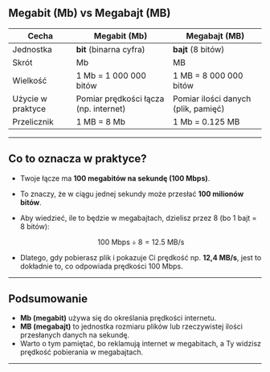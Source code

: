 ## Megabit (Mb) vs Megabajt (MB)

| Cecha             | Megabit (Mb)                          | Megabajt (MB)                       |
| ----------------- | ------------------------------------- | ----------------------------------- |
| Jednostka         | **bit** (binarna cyfra)               | **bajt** (8 bitów)                  |
| Skrót             | Mb                                    | MB                                  |
| Wielkość          | 1 Mb = 1 000 000 bitów                | 1 MB = 8 000 000 bitów              |
| Użycie w praktyce | Pomiar prędkości łącza (np. internet) | Pomiar ilości danych (plik, pamięć) |
| Przelicznik       | 1 MB = 8 Mb                           | 1 Mb = 0.125 MB                     |

---

## Co to oznacza w praktyce?

* Twoje łącze ma **100 megabitów na sekundę (100 Mbps)**.

* To znaczy, że w ciągu jednej sekundy może przesłać **100 milionów bitów**.

* Aby wiedzieć, ile to będzie w megabajtach, dzielisz przez 8 (bo 1 bajt = 8 bitów):

  $$
  100 \text{ Mbps} \div 8 = 12.5 \text{ MB/s}
  $$

* Dlatego, gdy pobierasz plik i pokazuje Ci prędkość np. **12,4 MB/s**, jest to dokładnie to, co odpowiada prędkości 100 Mbps.

---

## Podsumowanie

* **Mb (megabit)** używa się do określania prędkości internetu.
* **MB (megabajt)** to jednostka rozmiaru plików lub rzeczywistej ilości przesłanych danych na sekundę.
* Warto o tym pamiętać, bo reklamują internet w megabitach, a Ty widzisz prędkość pobierania w megabajtach.

---